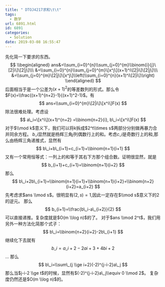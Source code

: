 ```yaml
---
title: " DTOJ4217求和\t\t"
tags:
  - 数学
url: 6891.html
id: 6891
categories:
  - Solution
date: 2019-03-08 16:55:47
---
```


先化简一下要求的东西。 $$ \\begin{aligned} ans&=\\sum_{i=0}^{n}\\sum_{j=0}^{m}\\binom{i}{j}\[2|i\]\[2|j\]\\\ &=\\sum_{i=0}^{n}\\sum_{j=0}^{m}\[x^j\](x+1)^i\[2|i\]\[2|j\]\\\ &=\\sum_{j=0}^{m}\[2|j\]\[x^j\]\\left(\\sum_{i=0}^{n}(x+1)^i\[2|i\]\\right) \\end{aligned} $$ 后面相当于是一个公差为$(x+1)^2$的等差数列的形式。那么令$F(x)=\\frac{(x+1)^{n+2}-1}{(x+1)^2-1}$。有 $$ ans=\\sum_{i=0}^{m}\[2|i\]\[x^i\]F(x) $$ 除法很难处理。考虑设 $$ a\_i=\[x^i\](x+1)^{n+2} =\\binom{n+2}{i}, b\_i=\[x^i\]F(x) $$ 对于$\\mod k$意义下，我们可以将$k$拆成$2^t\\times s$两部分分别做再暴力合并同余方程。 $b\_i$显然就是杨辉三角$j$列偶数行上的和。考虑$c\_i$是奇数行上的和,那么由杨辉三角递推式，显然有 $$ b\_i+b\_{i+1}=c_{i+1}+\\binom{n+1}{i+1} $$ 又有一个常用恒等式：一列上的和等于其右下方那个组合数。证明很显然，就是 $$ b_{i+1}+c_{i+1}=\\binom{n+1}{i+2} $$ 那么 $$ b\_i+2b\_{i+1}=\\binom{n+1}{i+1}+\\binom{n+1}{i+2}=\\binom{n+2}{i+2}=a_{i+2} $$ 先考虑求$ans \\mod s$。很明显有$(2,s)=1$,因此一定存在$\\mod s$意义下的$2$的逆元。 那么 $$ b_{i+1}=\\frac{b\_i-a\_{i+2}}{2} $$ 可以直接递推。复杂度就是$O(m \\log n)$的了。 对于$ans \\mod 2^t$，我们用另外一种方法化简那个式子： $$ b\_i=\\binom{n+2}{i+2}-2b\_{i+1} $$ 继续化下去就有$$b\_i=a\_{i+2}-2a{i+3}+4b{i+2}$$... 那么 $$ b\_i=\\sum\_{j \\ge i+2}(-2)^{j-i-2}a\_j $$ 那么当$j-i-2 \\ge t$的时候，显然有$(-2)^{j-i-2}a\_j\\equiv 0 \\mod 2$。 复杂度仍然还是$O(m \\log n)$的。